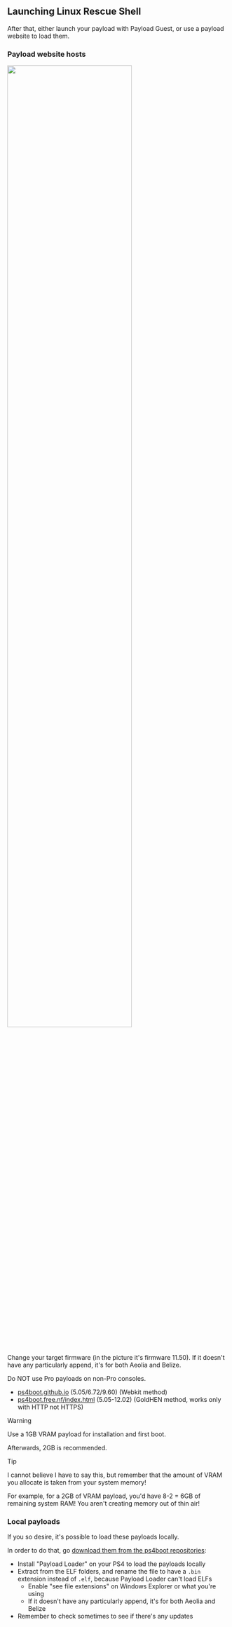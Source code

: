 ## Launching Linux Rescue Shell
After that, either launch your payload with Payload Guest, or use a payload website to load them.
### Payload website hosts
<img src="/screenshots/ps4boot-payloads.png" width="75%">

Change your target firmware (in the picture it's firmware 11.50). If it doesn't have any particularly append, it's for both Aeolia and Belize.

Do NOT use Pro payloads on non-Pro consoles.

- [ps4boot.github.io](https://ps4boot.github.io/) (5.05/6.72/9.60) (Webkit method)
- [ps4boot.free.nf/index.html](http://ps4boot.free.nf/index.html) (5.05-12.02) (GoldHEN method, works only with HTTP not HTTPS)

> [!WARNING]
> Use a 1GB VRAM payload for installation and first boot.
> 
> Afterwards, 2GB is recommended.

> [!TIP]
> I cannot believe I have to say this, but remember that the amount of VRAM you allocate is taken from your system memory!
> 
> For example, for a 2GB of VRAM payload, you'd have 8-2 = 6GB of remaining system RAM!
> You aren't creating memory out of thin air!

### Local payloads
If you so desire, it's possible to load these payloads locally.

In order to do that, go [download them from the ps4boot repositories](https://github.com/ps4boot/ps4-linux-payloads):
- Install "Payload Loader" on your PS4 to load the payloads locally
- Extract from the ELF folders, and rename the file to have a `.bin` extension instead of `.elf`, because Payload Loader can't load ELFs
	- Enable "see file extensions" on Windows Explorer or what you're using
	- If it doesn't have any particularly append, it's for both Aeolia and Belize
- Remember to check sometimes to see if there's any updates